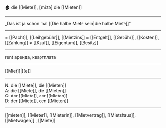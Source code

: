 🏠 die [[Miete]], [ˈmiːtə]
die [[Mieten]]

---
„Das ist ja schon mal [[Die halbe Miete sein|die halbe Miete]]“

---
= [[Pacht]], [[Leihgebühr]], [[Mietzins]]
≈ [[Entgelt]], [[Gebühr]], [[Kosten]], [[Zahlung]]
≠ [[Kauf]], [[Eigentum]], [[Besitz]]

---
rent
аренда, квартплата

---
[[Miet]]|[[e]]

---
N: die [[Miete]], die [[Mieten]]  
A: die [[Miete]], die [[Mieten]]  
G: der [[Miete]], der [[Mieten]]  
D: der [[Miete]], den [[Mieten]]  

---
[[mieten]], [[Mieter]], [[Mieterin]], [[Mietvertrag]], [[Mietshaus]], [[Mietwagen]]
, [[Miete]]